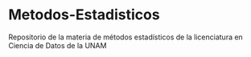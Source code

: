 # Metodos-Estadisticos
Repositorio de la materia de métodos estadísticos de la licenciatura en Ciencia de Datos de la UNAM

